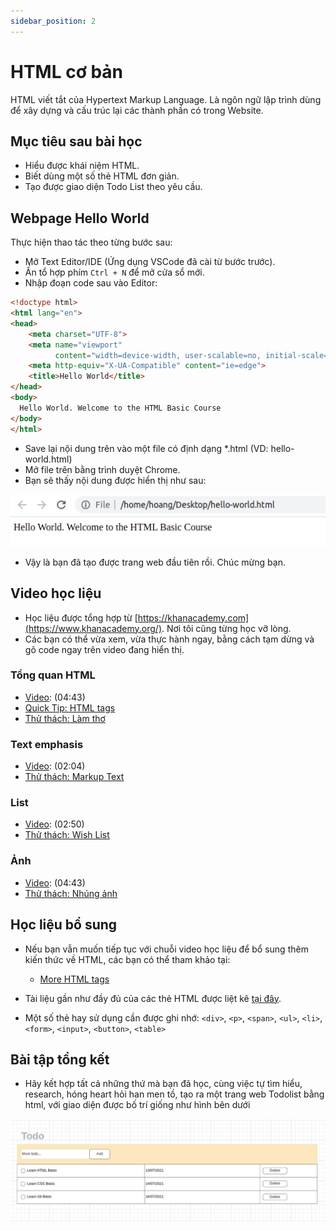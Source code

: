 ```yaml
---
sidebar_position: 2
---
```


# HTML cơ bản

HTML viết tắt của Hypertext Markup Language. Là ngôn ngữ lập trình dùng để xây dựng và cấu trúc lại các thành phần có trong Website.

## Mục tiêu sau bài học

- Hiểu được khái niệm HTML.
- Biết dùng một số thẻ HTML đơn giản.
- Tạo được giao diện Todo List theo yêu cầu.

## Webpage Hello World

Thực hiện thao tác theo từng bước sau:

 - Mở Text Editor/IDE (Ứng dụng VSCode đã cài từ bước trước).
 - Ấn tổ hợp phím `Ctrl + N` để mở cửa sổ mới.
 - Nhập đoạn code sau vào Editor:

```html
<!doctype html>
<html lang="en">
<head>
    <meta charset="UTF-8">
    <meta name="viewport"
          content="width=device-width, user-scalable=no, initial-scale=1.0, maximum-scale=1.0, minimum-scale=1.0">
    <meta http-equiv="X-UA-Compatible" content="ie=edge">
    <title>Hello World</title>
</head>
<body>
  Hello World. Welcome to the HTML Basic Course
</body>
</html>
```

 - Save lại nội dung trên vào một file có định dạng *.html (VD: hello-world.html)
 - Mở file trên bằng trình duyệt Chrome.
 - Bạn sẽ thấy nội dung được hiển thị như sau:

![Hello World Webpage](img/first-html.png "Hello World Webpage")

 - Vậy là bạn đã tạo được trang web đầu tiên rồi. Chúc mừng bạn.

## Video học liệu

- Học liệu được tổng hợp từ [https://khanacademy.com](https://www.khanacademy.org/). Nơi tôi cũng từng học vỡ lòng.
- Các bạn có thể vừa xem, vừa thực hành ngay, bằng cách tạm dừng và gõ code ngay trên video đang hiển thị.

### Tổng quan HTML
 - [Video](https://www.khanacademy.org/computing/computer-programming/html-css/intro-to-html/pt/html-basics): (04:43)
 - [Quick Tip: HTML tags](https://www.khanacademy.org/computing/computer-programming/html-css/intro-to-html/a/quick-tip-html-tags)
 - [Thử thách: Làm thơ](https://www.khanacademy.org/computing/computer-programming/html-css/intro-to-html/pc/challenge-write-a-poem)

### Text emphasis
 - [Video](https://www.khanacademy.org/computing/computer-programming/html-css/intro-to-html/pt/html-text-emphasis): (02:04)
 - [Thử thách: Markup Text](https://www.khanacademy.org/computing/computer-programming/html-css/intro-to-html/pc/challenge-you-can-learn-text-tags)

### List
 - [Video](https://www.khanacademy.org/computing/computer-programming/html-css/intro-to-html/pt/html-lists): (02:50)
 - [Thử thách: Wish List](https://www.khanacademy.org/computing/computer-programming/html-css/intro-to-html/pc/challenge-your-learning-list)

### Ảnh
 - [Video](https://www.khanacademy.org/computing/computer-programming/html-css/intro-to-html/pt/html-images): (04:43)
 - [Thử thách: Nhúng ảnh](https://www.khanacademy.org/computing/computer-programming/html-css/intro-to-html/pc/challenge-a-picture-perfect-trip)

## Học liệu bổ sung
 - Nếu bạn vẫn muốn tiếp tục với chuỗi video học liệu để bổ sung thêm kiến thức về HTML, các bạn có thể tham khảo tại:
    + [More HTML tags](https://www.khanacademy.org/computing/computer-programming/html-css/html-tags-continued/pt/html-links)

 - Tài liệu gần như đầy đủ của các thẻ HTML được liệt kê [tại đây](https://www.w3schools.com/tags/default.asp).
 - Một số thẻ hay sử dụng cần được ghi nhớ: `<div>`, `<p>`, `<span>`, `<ul>`, `<li>`, `<form>`, `<input>`, `<button>`, `<table>`

## Bài tập tổng kết
- Hãy kết hợp tất cả những thứ mà bạn đã học, cùng việc tự tìm hiểu, research, hóng heart hỏi han men tồ, tạo ra một trang web Todolist bằng html, với giao diện được bố trí giống như hình bên dưới

![Todolist](img/todolist.png "Todolist")